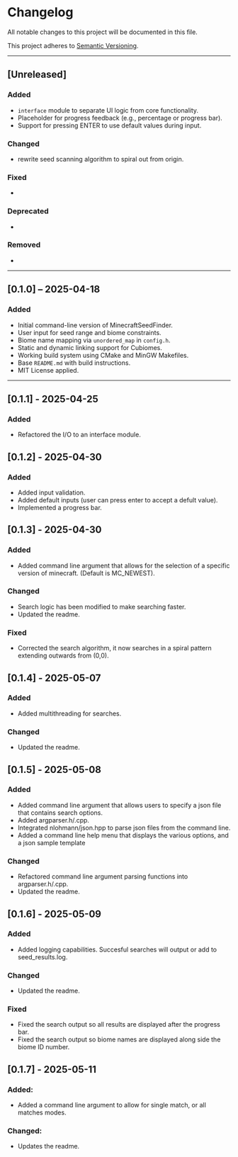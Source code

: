 # Changelog

All notable changes to this project will be documented in this file.

This project adheres to [Semantic Versioning](https://semver.org/spec/v2.0.0.html).

---

## [Unreleased]

### Added
- `interface` module to separate UI logic from core functionality.
- Placeholder for progress feedback (e.g., percentage or progress bar).
- Support for pressing ENTER to use default values during input.

### Changed
- rewrite seed scanning algorithm to spiral out from origin.

### Fixed
- 

### Deprecated
- 

### Removed
- 

---

## [0.1.0] – 2025-04-18

### Added
- Initial command-line version of MinecraftSeedFinder.
- User input for seed range and biome constraints.
- Biome name mapping via `unordered_map` in `config.h`.
- Static and dynamic linking support for Cubiomes.
- Working build system using CMake and MinGW Makefiles.
- Base `README.md` with build instructions.
- MIT License applied.

---

## [0.1.1] - 2025-04-25

### Added
- Refactored the I/O to an interface module.

## [0.1.2] - 2025-04-30

### Added
- Added input validation.
- Added default inputs (user can press enter to accept a defult value).
- Implemented a progress bar.

## [0.1.3] - 2025-04-30

### Added
- Added command line argument that allows for the selection of a specific version of minecraft. (Default is MC_NEWEST).

### Changed
- Search logic has been modified to make searching faster.
- Updated the readme.

### Fixed
- Corrected the search algorithm, it now searches in a spiral pattern extending outwards from (0,0).

## [0.1.4] - 2025-05-07

### Added
- Added multithreading for searches.

### Changed
- Updated the readme.

## [0.1.5] - 2025-05-08

### Added
- Added command line argument that allows users to specify a json file that contains search options.
- Added argparser.h/.cpp.
- Integrated nlohmann/json.hpp to parse json files from the command line.
- Added a command line help menu that displays the various options, and a json sample template

### Changed
- Refactored command line argument parsing functions into argparser.h/.cpp.
- Updated the readme.

## [0.1.6] - 2025-05-09

### Added
- Added logging capabilities. Succesful searches will output or add to seed_results.log.

### Changed
- Updated the readme.

### Fixed
- Fixed the search output so all results are displayed after the progress bar.
- Fixed the search output so biome names are displayed along side the biome ID number.

## [0.1.7] - 2025-05-11

### Added:
- Added a command line argument to allow for single match, or all matches modes.

### Changed:
- Updates the readme.


<!-- TEMPLATE FOR FUTURE VERSIONS

## [X.Y.Z] – YYYY-MM-DD

### Added
- 

### Changed
- 

### Fixed
- 

### Deprecated
- 

### Removed
- 

-->
